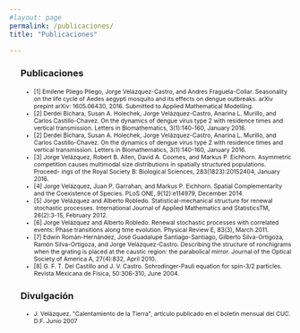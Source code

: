 ```yaml
---
#layout: page
permalink: /publicaciones/
title: "Publicaciones"

---
```

<div style="padding-left:20px;"> 
<h3 id="Publicaciones">Publicaciones</h3>

 <ul>
  <li style="font-size:75%;">[1] Emilene Pliego Pliego, Jorge Velázquez-Castro, and Andres Fraguela-Collar. Seasonality on the life cycle of Aedes aegypti mosquito and its effects on dengue outbreaks. arXiv prepint arXiv: 1605.06430, 2016. Submitted to Applied Mathematical Modelling.</li>
  <li style="font-size:75%;">[2] Derdei Bichara, Susan A. Holechek, Jorge Velázquez-Castro, Anarina L. Murillo, and Carlos Castillo-Chavez. On the dynamics of dengue virus type 2 with residence times and vertical transmission. Letters in Biomathematics, 3(1):140-160, January 2016.</li>
 <li style="font-size:75%;">[2] Derdei Bichara, Susan A. Holechek, Jorge Velázquez-Castro, Anarina L. Murillo, and Carlos Castillo-Chavez. On the dynamics of dengue virus type 2 with residence times and vertical transmission. Letters in Biomathematics, 3(1):140-160, January 2016.</li>
 <li style="font-size:75%;">[3] Jorge Velázquez, Robert B. Allen, David A. Coomes, and Markus P. Eichhorn. Asymmetric competition causes multimodal size distributions in spatially structured populations. Proceed- ings of the Royal Society B: Biological Sciences, 283(1823):20152404, January 2016.</li>
 <li style="font-size:75%;">[4] Jorge Velázquez, Juan P. Garrahan, and Markus P. Eichhorn. Spatial Complementarity and the Coexistence of Species. PLoS ONE, 9(12):e114979, December 2014.</li>
 <li style="font-size:75%;">[5] Jorge Velázquez and Alberto Robledo. Statistical-mechanical structure for renewal stochastic processes. International Journal of Applied Mathematics and StatisticsTM, 26(2):3-15, February 2012.
</li>
 <li style="font-size:75%;">[6] Jorge Velázquez and Alberto Robledo. Renewal stochastic processes with correlated events: Phase transitions along time evolution. Physical Review E, 83(3), March 2011.</li>
 <li style="font-size:75%;">[7] Edwin Román-Hernández, José Guadalupe Santiago-Santiago, Gilberto Silva-Ortigoza, Ramón Silva-Ortigoza, and Jorge Velázquez-Castro. Describing the structure of ronchigrams when the grating is placed at the caustic region: the parabolical mirror. Journal of the Optical Society of America A, 27(4):832, April 2010.</li>
 <li style="font-size:75%;">[8] G. F. T. Del Castillo and J. V. Castro. Schrodinger-Pauli equation for spin-3/2 particles. Revista Mexicana de Fisica, 50:306-310, June 2004.</li>
 </ul>

### Divulgación

 <ul>
  <li style="font-size:75%;">J. Velázquez. "Calentamiento de la Tierra", artículo publicado en el boletín mensual del CUC. D.F. Junio 2007</li>
 </ul>

</div>
